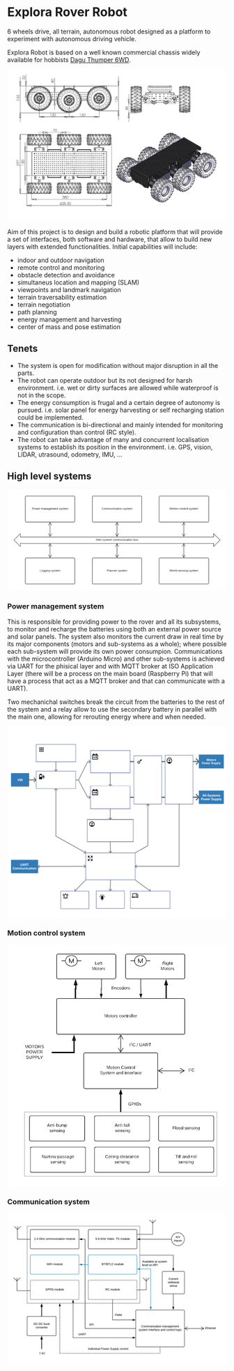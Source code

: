 # Explora Rover Robot
6 wheels drive, all terrain, autonomous robot designed as a platform to experiment with autonomous driving vehicle.

Explora Robot is based on a well known commercial chassis widely available for hobbists 
[Dagu Thumper 6WD](https://www.sparkfun.com/products/11056).

![Dagu Thumper 6WD](images/6WDdimension.jpg)

Aim of this project is to design and build a robotic platform that will provide a set of interfaces, both software and hardware, that allow to build new layers with extended functionalities. Initial capabilities will include:

- indoor and outdoor navigation
- remote control and monitoring
- obstacle detection and avoidance
- simultaneus location and mapping (SLAM)
- viewpoints and landmark navigation
- terrain traversability estimation
- terrain negotiation
- path planning
- energy management and harvesting
- center of mass and pose estimation

## Tenets

- The system is open for modification without major disruption in all the parts.
- The robot can operate outdoor but its not designed for harsh environment. i.e. wet or dirty surfaces are allowed while waterproof is not in the scope.
- The energy consumption is frugal and a certain degree of autonomy is pursued. i.e. solar panel for energy harvesting or self recharging station could be implemented.
- The communication is bi-directional and mainly intended for monitoring and configuration than control (RC style).
- The robot can take advantage of many and concurrent localisation systems to establish its position in the environment. i.e. GPS, vision, LIDAR, utrasound, odometry, IMU, ...


## High level systems

![Systems](images/High_level_systems.png)

### Power management system

This is responsible for providing power to the rover and all its subsystems, to monitor and recharge the batteries using both an external power source and solar panels. The system also monitors the current draw in real time by its major components (motors and sub-systems as a whole); where possible each sub-system will provide its own power consumpion. Communications with the microcontroller (Arduino Micro) and other sub-systems is achieved via UART for the phisical layer and with MQTT broker at ISO Application Layer (there will be a process on the main board (Raspberry Pi) that will have a process that act as a MQTT broker and that can communicate with a UART). 

Two mechanichal switches break the circuit from the batteries to the rest of the system and a relay allow to use the secondary battery in parallel with the main one, allowing for rerouting energy where and when needed.


![Power management system](images/Power_Supply_System.svg)



### Motion control system

![Motion control system](images/MotionControlSystem.png)

### Communication system

![Communication system](images/CommunicationSystem.png)

